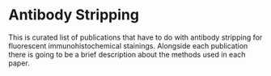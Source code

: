 # Antibody Stripping
This is curated list of publications that have to do with antibody stripping for fluorescent immunohistochemical stainings. 
Alongside each publication there is going to be a brief description about the methods used in each paper. 



